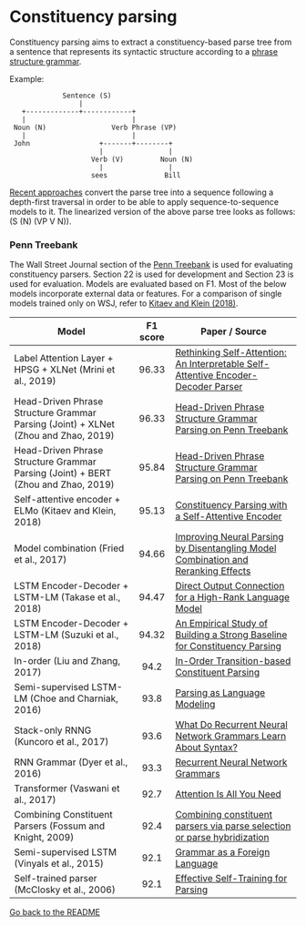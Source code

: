# Constituency parsing

Constituency parsing aims to extract a constituency-based parse tree from a sentence that
represents its syntactic structure according to a [phrase structure grammar](https://en.wikipedia.org/wiki/Phrase_structure_grammar).

Example:

                 Sentence (S)
                     |
       +-------------+------------+
       |                          |
     Noun (N)                Verb Phrase (VP)
       |                          |
     John                 +-------+--------+
                          |                |
                        Verb (V)         Noun (N)
                          |                |
                        sees              Bill

[Recent approaches](https://papers.nips.cc/paper/5635-grammar-as-a-foreign-language.pdf)
convert the parse tree into a sequence following a depth-first traversal in order to
be able to apply sequence-to-sequence models to it. The linearized version of the
above parse tree looks as follows: (S (N) (VP V N)).

### Penn Treebank

The Wall Street Journal section of the [Penn Treebank](https://catalog.ldc.upenn.edu/LDC99T42) is used for
evaluating constituency parsers. Section 22 is used for development and Section 23 is used for evaluation.
Models are evaluated based on F1. Most of the below models incorporate external data or features.
For a comparison of single models trained only on WSJ, refer to [Kitaev and Klein (2018)](https://arxiv.org/abs/1805.01052).

| Model           | F1 score  |  Paper / Source |
| ------------- | :-----:| --- |
| Label Attention Layer + HPSG + XLNet (Mrini et al., 2019) | 96.33 | [Rethinking Self-Attention: An Interpretable Self-Attentive Encoder-Decoder Parser](https://khalilmrini.github.io/Label_Attention_Layer.pdf) |
| Head-Driven Phrase Structure Grammar Parsing (Joint) + XLNet (Zhou and Zhao, 2019) | 96.33 | [Head-Driven Phrase Structure Grammar Parsing on Penn Treebank](https://arxiv.org/pdf/1907.02684.pdf) |
| Head-Driven Phrase Structure Grammar Parsing (Joint) + BERT (Zhou and Zhao, 2019) | 95.84 | [Head-Driven Phrase Structure Grammar Parsing on Penn Treebank](https://arxiv.org/pdf/1907.02684.pdf) |
| Self-attentive encoder + ELMo (Kitaev and Klein, 2018) | 95.13 | [Constituency Parsing with a Self-Attentive Encoder](https://arxiv.org/abs/1805.01052) |
| Model combination (Fried et al., 2017) | 94.66 | [Improving Neural Parsing by Disentangling Model Combination and Reranking Effects](https://arxiv.org/abs/1707.03058) |
| LSTM Encoder-Decoder + LSTM-LM (Takase et al., 2018) | 94.47 | [Direct Output Connection for a High-Rank Language Model](http://aclweb.org/anthology/D18-1489)
| LSTM Encoder-Decoder + LSTM-LM (Suzuki et al., 2018) | 94.32 | [An Empirical Study of Building a Strong Baseline for Constituency Parsing](http://aclweb.org/anthology/P18-2097)
| In-order (Liu and Zhang, 2017) | 94.2 | [In-Order Transition-based Constituent Parsing](http://aclweb.org/anthology/Q17-1029) |
| Semi-supervised LSTM-LM (Choe and Charniak, 2016) | 93.8 | [Parsing as Language Modeling](http://www.aclweb.org/anthology/D16-1257) | 
| Stack-only RNNG (Kuncoro et al., 2017) | 93.6 | [What Do Recurrent Neural Network Grammars Learn About Syntax?](https://arxiv.org/abs/1611.05774) |
| RNN Grammar (Dyer et al., 2016) | ﻿93.3 | [Recurrent Neural Network Grammars](https://www.aclweb.org/anthology/N16-1024) |
| Transformer (Vaswani et al., 2017) | 92.7 | [Attention Is All You Need](https://arxiv.org/abs/1706.03762) |
| Combining Constituent Parsers (Fossum and Knight, 2009) | 92.4  | [Combining constituent parsers via parse selection or parse hybridization](https://dl.acm.org/citation.cfm?id=1620923) |
| Semi-supervised LSTM (Vinyals et al., 2015) | 92.1  | [Grammar as a Foreign Language](https://papers.nips.cc/paper/5635-grammar-as-a-foreign-language.pdf) |
| Self-trained parser (McClosky et al., 2006) | 92.1 | [Effective Self-Training for Parsing](https://pdfs.semanticscholar.org/6f0f/64f0dab74295e5eb139c160ed79ff262558a.pdf) |

[Go back to the README](../README.md)
